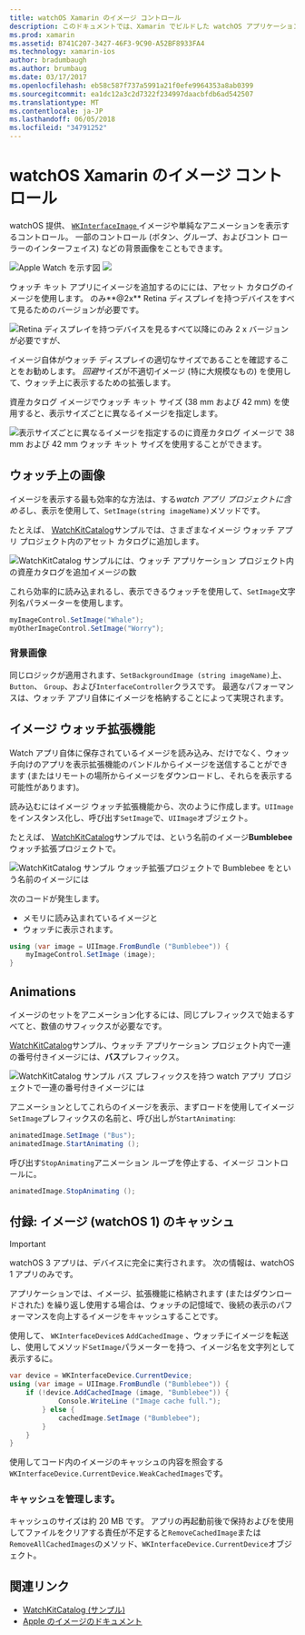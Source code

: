 ```yaml
---
title: watchOS Xamarin のイメージ コントロール
description: このドキュメントでは、Xamarin でビルドした watchOS アプリケーションでのイメージ コントロールを使用する方法について説明します。 これには、WKInterfaceImage コントロール、イメージに追加するウォッチ拡張機能、アニメーション、およびその他、SetImage メソッドについて説明します。
ms.prod: xamarin
ms.assetid: B741C207-3427-46F3-9C90-A52BF8933FA4
ms.technology: xamarin-ios
author: bradumbaugh
ms.author: brumbaug
ms.date: 03/17/2017
ms.openlocfilehash: eb58c587f737a5991a21f0efe9964353a8ab0399
ms.sourcegitcommit: ea1dc12a3c2d7322f234997daacbfdb6ad542507
ms.translationtype: MT
ms.contentlocale: ja-JP
ms.lasthandoff: 06/05/2018
ms.locfileid: "34791252"
---
```

# <a name="watchos-image-controls-in-xamarin"></a>watchOS Xamarin のイメージ コントロール

watchOS 提供、 [ `WKInterfaceImage` ](https://developer.xamarin.com/api/type/WatchKit.WKInterfaceImage/)イメージや単純なアニメーションを表示するコントロール。 一部のコントロール (ボタン、グループ、およびコント ローラーのインターフェイス) などの背景画像をこともできます。

![](image-images/image-walkway.png "Apple Watch を示す図") ![ ](image-images/image-animation.png "単純なアニメーションを使用して Apple Watch")
<!-- watch image courtesy of http://infinitapps.com/bezel/ -->

ウォッチ キット アプリにイメージを追加するのにには、アセット カタログのイメージを使用します。
のみ**@2x** Retina ディスプレイを持つデバイスをすべて見るためのバージョンが必要です。

![](image-images/asset-universal-sml.png "Retina ディスプレイを持つデバイスを見るすべて以降にのみ 2 x バージョンが必要ですが、")

イメージ自体がウォッチ ディスプレイの適切なサイズであることを確認することをお勧めします。 *回避*サイズが不適切イメージ (特に大規模なもの) を使用して、ウォッチ上に表示するための拡張します。

資産カタログ イメージでウォッチ キット サイズ (38 mm および 42 mm) を使用すると、表示サイズごとに異なるイメージを指定します。

![](image-images/asset-watch-sml.png "表示サイズごとに異なるイメージを指定するのに資産カタログ イメージで 38 mm および 42 mm ウォッチ キット サイズを使用することができます。")


## <a name="images-on-the-watch"></a>ウォッチ上の画像

イメージを表示する最も効率的な方法は、する*watch アプリ プロジェクトに含める*し、表示を使用して、`SetImage(string imageName)`メソッドです。

たとえば、 [WatchKitCatalog](https://developer.xamarin.com/samples/WatchKitCatalog/)サンプルでは、さまざまなイメージ ウォッチ アプリ プロジェクト内のアセット カタログに追加します。

![](image-images/asset-whale-sml.png "WatchKitCatalog サンプルには、ウォッチ アプリケーション プロジェクト内の資産カタログを追加イメージの数")

これら効率的に読み込まれるし、表示できるウォッチを使用して、`SetImage`文字列名パラメーターを使用します。

```csharp
myImageControl.SetImage("Whale");
myOtherImageControl.SetImage("Worry");
```

### <a name="background-images"></a>背景画像

同じロジックが適用されます、`SetBackgroundImage (string imageName)`上、 `Button`、 `Group`、および`InterfaceController`クラスです。 最適なパフォーマンスは、ウォッチ アプリ自体にイメージを格納することによって実現されます。


## <a name="images-in-the-watch-extension"></a>イメージ ウォッチ拡張機能

Watch アプリ自体に保存されているイメージを読み込み、だけでなく、ウォッチ向けのアプリを表示拡張機能のバンドルからイメージを送信することができます (またはリモートの場所からイメージをダウンロードし、それらを表示する可能性があります)。

読み込むにはイメージ ウォッチ拡張機能から、次のように作成します。`UIImage`をインスタンス化し、呼び出す`SetImage`で、`UIImage`オブジェクト。

たとえば、 [WatchKitCatalog](https://developer.xamarin.com/samples/monotouch/watchOS/WatchKitCatalog/)サンプルでは、という名前のイメージ**Bumblebee**ウォッチ拡張プロジェクトで。

![](image-images/asset-bumblebee-sml.png "WatchKitCatalog サンプル ウォッチ拡張プロジェクトで Bumblebee をという名前のイメージには")

次のコードが発生します。

- メモリに読み込まれているイメージと
- ウォッチに表示されます。

```csharp
using (var image = UIImage.FromBundle ("Bumblebee")) {
    myImageControl.SetImage (image);
}
```


## <a name="animations"></a>Animations

イメージのセットをアニメーション化するには、同じプレフィックスで始まるすべてと、数値のサフィックスが必要なです。

[WatchKitCatalog](https://developer.xamarin.com/samples/monotouch/watchOS/WatchKitCatalog/)サンプル、ウォッチ アプリケーション プロジェクト内で一連の番号付きイメージには、**バス**プレフィックス。

![](image-images/asset-bus-animation-sml.png "WatchKitCatalog サンプル バス プレフィックスを持つ watch アプリ プロジェクトで一連の番号付きイメージには")

アニメーションとしてこれらのイメージを表示、まずロードを使用してイメージ`SetImage`プレフィックスの名前と、呼び出しが`StartAnimating`:

```csharp
animatedImage.SetImage ("Bus");
animatedImage.StartAnimating ();
```

呼び出す`StopAnimating`アニメーション ループを停止する、イメージ コントロールに。

```csharp
animatedImage.StopAnimating ();
```


<a name="cache" />

## <a name="appendix-caching-images-watchos-1"></a>付録: イメージ (watchOS 1) のキャッシュ

> [!IMPORTANT]
> watchOS 3 アプリは、デバイスに完全に実行されます。 次の情報は、watchOS 1 アプリのみです。

アプリケーションでは、イメージ、拡張機能に格納されます (またはダウンロードされた) を繰り返し使用する場合は、ウォッチの記憶域で、後続の表示のパフォーマンスを向上するイメージをキャッシュすることです。

使用して、 `WKInterfaceDevice`s `AddCachedImage` 、ウォッチにイメージを転送し、使用してメソッド`SetImage`パラメーターを持つ、イメージ名を文字列として表示するに。

```csharp
var device = WKInterfaceDevice.CurrentDevice;
using (var image = UIImage.FromBundle ("Bumblebee")) {
    if (!device.AddCachedImage (image, "Bumblebee")) {
            Console.WriteLine ("Image cache full.");
        } else {
            cachedImage.SetImage ("Bumblebee");
        }
    }
}
```

使用してコード内のイメージのキャッシュの内容を照会する`WKInterfaceDevice.CurrentDevice.WeakCachedImages`です。


### <a name="managing-the-cache"></a>キャッシュを管理します。

キャッシュのサイズは約 20 MB です。 アプリの再起動前後で保持およびを使用してファイルをクリアする責任が不足すると`RemoveCachedImage`または`RemoveAllCachedImages`のメソッド、`WKInterfaceDevice.CurrentDevice`オブジェクト。



## <a name="related-links"></a>関連リンク

- [WatchKitCatalog (サンプル)](https://developer.xamarin.com/samples/monotouch/watchOS/WatchKitCatalog/)
- [Apple のイメージのドキュメント](https://developer.apple.com/library/prerelease/ios/documentation/General/Conceptual/WatchKitProgrammingGuide/Images.html)
